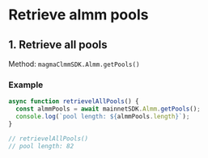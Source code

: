 # Retrieve almm pools

## 1. Retrieve all pools

Method: `magmaClmmSDK.Almm.getPools()`

### Example

```typescript
async function retrievelAllPools() {
  const almmPools = await mainnetSDK.Almm.getPools();
  console.log(`pool length: ${almmPools.length}`);
}

// retrievelAllPools()
// pool length: 82
```
